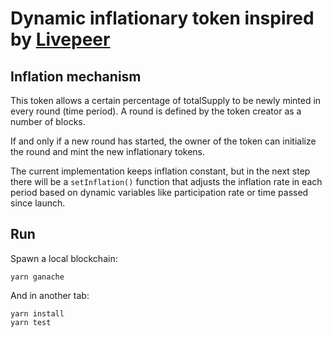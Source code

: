 # Dynamic inflationary token inspired by [Livepeer](https://github.com/livepeer/protocol)


## Inflation mechanism

This token allows a certain percentage of totalSupply to be newly minted in every round (time period). A round is defined by the token creator as a number of blocks.

If and only if a new round has started, the owner of the token can initialize the round and mint the new inflationary tokens.

The current implementation keeps inflation constant, but in the next step there will be a `setInflation()` function that adjusts the inflation rate in each period based on dynamic variables like participation rate or time passed since launch.

## Run
Spawn a local blockchain:
```
yarn ganache
```
And in another tab:
```
yarn install
yarn test
```

